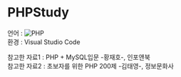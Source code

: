 # PHPStudy

언어 : ![PHP](https://img.shields.io/badge/php-777BB4?style=flat&logo=&logoColor=white) <br>
환경 : Visual Studio Code <br>

참고한 자료1 : PHP + MySQL입문 -황재호-, 인포앤북   
참고한 자료2 : 초보자를 위한 PHP 200제 -김태영-, 정보문화사

